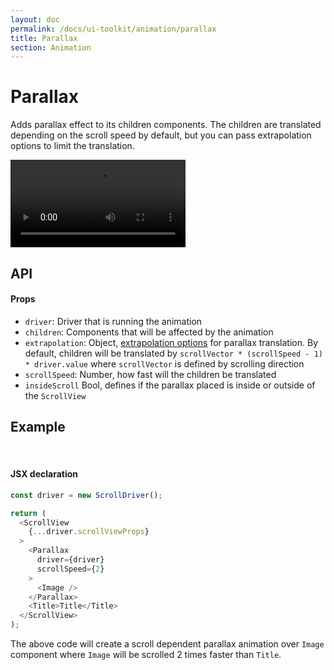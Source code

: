 ```yaml
---
layout: doc
permalink: /docs/ui-toolkit/animation/parallax
title: Parallax
section: Animation
---
```


# Parallax

Adds parallax effect to its children components. The children are translated depending on the scroll speed by default, but you can pass extrapolation options to limit the translation.

<div class="video-screen">
  <video width="280" loop autoplay>
    <source src="/video/examples/01 parallax.mp4" type="video/mp4">
    <source src="/video/examples/01 parallax.webm" type="video/webm">
  </video>
</div>

## API

#### Props

- `driver`: Driver that is running the animation
- `children`: Components that will be affected by the animation
- `extrapolation`: Object, [extrapolation options](https://facebook.github.io/react-native/docs/animations.html#composing-animations) for parallax translation. By default, children will be translated by `scrollVector * (scrollSpeed - 1) * driver.value` where `scrollVector` is defined by scrolling direction
- `scrollSpeed`: Number, how fast will the children be translated
- `insideScroll` Bool, defines if the parallax placed is inside or outside of the `ScrollView`


## Example
<br />  
  
#### JSX declaration
```javascript
const driver = new ScrollDriver();

return (
  <ScrollView
    {...driver.scrollViewProps}
  >
    <Parallax
      driver={driver}
      scrollSpeed={2}
    >
      <Image />
    </Parallax>
    <Title>Title</Title>
  </ScrollView>
);
```

The above code will create a scroll dependent parallax animation over `Image` component where `Image` will be scrolled 2 times faster than `Title`.
